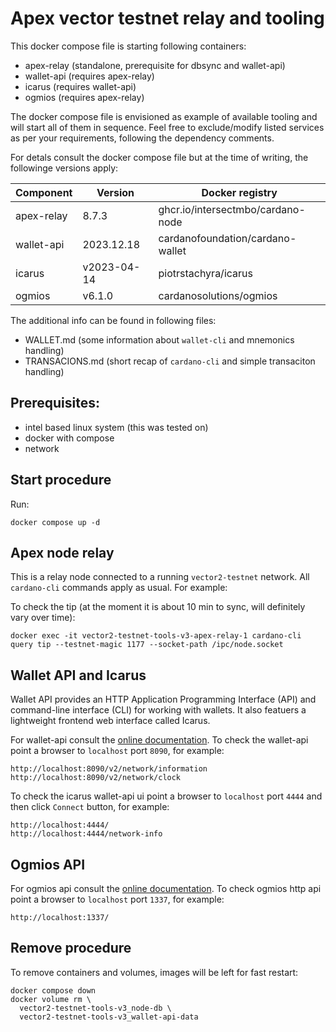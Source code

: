 # Apex vector testnet relay and tooling

This docker compose file is starting following containers:

* apex-relay (standalone, prerequisite for dbsync and wallet-api)
* wallet-api (requires apex-relay)
* icarus (requires wallet-api)
* ogmios (requires apex-relay)

The docker compose file is envisioned as example of available tooling and will start all of them in sequence.
Feel free to exclude/modify listed services as per your requirements, following the dependency comments.

For detals consult the docker compose file but at the time of writing, the followinge versions apply:

| Component  | Version      | Docker registry                      |
|------------|--------------|--------------------------------------|
| apex-relay |        8.7.3 | ghcr.io/intersectmbo/cardano-node    |
| wallet-api |   2023.12.18 | cardanofoundation/cardano-wallet     |
| icarus     |  v2023-04-14 | piotrstachyra/icarus                 |
| ogmios     |       v6.1.0 | cardanosolutions/ogmios              |

The additional info can be found in following files:

* WALLET.md (some information about `wallet-cli` and mnemonics handling)
* TRANSACIONS.md (short recap of `cardano-cli` and simple transaciton handling)

## Prerequisites:

* intel based linux system (this was tested on)
* docker with compose
* network


## Start procedure

Run:

```
docker compose up -d
```


## Apex node relay

This is a relay node connected to a running `vector2-testnet` network. All `cardano-cli` commands apply as usual. For example:

To check the tip (at the moment it is about 10 min to sync, will definitely vary over time):

```
docker exec -it vector2-testnet-tools-v3-apex-relay-1 cardano-cli query tip --testnet-magic 1177 --socket-path /ipc/node.socket
```


## Wallet API and Icarus

Wallet API provides an HTTP Application Programming Interface (API) and command-line interface (CLI) for
working with wallets. It also featuers a lightweight frontend web interface called Icarus.

For wallet-api consult the [online documentation](https://cardano-foundation.github.io/cardano-wallet/api/edge/).
To check the wallet-api point a browser to `localhost` port `8090`, for example:

```
http://localhost:8090/v2/network/information
http://localhost:8090/v2/network/clock
```

To check the icarus wallet-api ui point a browser to `localhost` port `4444` and then click `Connect` button, for example:

```
http://localhost:4444/
http://localhost:4444/network-info
```

## Ogmios API

For ogmios api consult the [online documentation](https://ogmios.dev/api/v5.6/).
To check ogmios http api point a browser to `localhost` port `1337`, for example:

```
http://localhost:1337/
```


## Remove procedure

To remove containers and volumes, images will be left for fast restart:

```
docker compose down
docker volume rm \
  vector2-testnet-tools-v3_node-db \
  vector2-testnet-tools-v3_wallet-api-data
```
